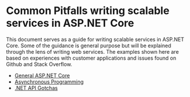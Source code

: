 # Common Pitfalls writing scalable services in ASP.NET Core

This document serves as a guide for writing scalable services in ASP.NET Core. Some of the guidance is general purpose but will be explained through the lens of writing 
web services. The examples shown here are based on experiences with customer applications and issues found on Github and Stack Overflow.

- [General ASP.NET Core](AspNetCoreGuidance.md)
- [Asynchronous Programming](AsyncGuidance.md)
- [.NET API Gotchas](Gotchas.md)

